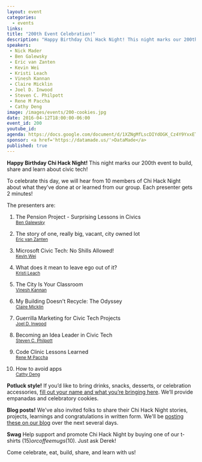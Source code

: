 ```yaml
---
layout: event
categories: 
  - events
links:
title: "200th Event Celebration!"
description: "Happy Birthday Chi Hack Night! This night marks our 200th event to build, share and learn about civic tech! To celebrate this day, we will hear from 10 members of Chi Hack Night about what they’ve done at or learned from our group. Each presenter gets 2 minutes! Come celebrate, eat, build, share, and learn with us!"
speakers:
 - Nick Mader
 - Ben Galewsky
 - Eric van Zanten
 - Kevin Wei
 - Kristi Leach
 - Vinesh Kannan
 - Claire Micklin
 - Joel D. Inwood
 - Steven C. Philpott
 - Rene M Paccha
 - Cathy Deng
image: /images/events/200-cookies.jpg
date: 2016-04-12T18:00:00-06:00
event_id: 200
youtube_id: 
agenda: https://docs.google.com/document/d/1XZNgMfLscDIYdOGK_Cz4Y9YxxET0wLm3XCXWBKPtkU8/edit#
sponsor: <a href='https://datamade.us/'>DataMade</a>
published: true
---
```


**Happy Birthday Chi Hack Night!** This night marks our 200th event to build, share and learn about civic tech!

To celebrate this day, we will hear from 10 members of Chi Hack Night about what they’ve done at or learned from our group. Each presenter gets 2 minutes!

The presenters are:

1. <p>The Pension Project - Surprising Lessons in Civics<br /><small><a href='https://www.linkedin.com/in/bengalewsky'>Ben Galewsky</a></small></p>
1. <p>The story of one, really big, vacant, city owned lot<br /><small><a href='https://twitter.com/evanzanten'>Eric van Zanten</a></small></p>
1. <p>Microsoft Civic Tech: No Shills Allowed!<br /><small><a href='https://twitter.com/Wei_Too_Good'>Kevin Wei</a></small></p>
1. <p>What does it mean to leave ego out of it?<br /><small><a href='https://twitter.com/kristil'>Kristi Leach</a></small></p>
1. <p>The City Is Your Classroom<br /><small><a href='https://twitter.com/vineshgkannan'>Vinesh Kannan</a></small></p>
1. <p>My Building Doesn't Recycle: The Odyssey<br /><small><a href='https://twitter.com/clairemicklin/'>Claire Micklin</a></small></p>
1. <p>Guerrilla Marketing for Civic Tech Projects<br /><small><a href='https://twitter.com/joeldinwood'>Joel D. Inwood</a></small></p>
1. <p>Becoming an Idea Leader in Civic Tech<br /><small><a href='https://www.linkedin.com/in/sphilpott'>Steven C. Philpott</a></small></p>
1. <p>Code Clinic Lessons Learned<br /><small><a href='https://github.com/renemarcelo/'>Rene M Paccha</a></small></p>
1. <p>How to avoid apps<br /><small><a href='https://twitter.com/cthydng'>Cathy Deng</a></small></p>

**Potluck style!** If you’d like to bring drinks, snacks, desserts, or celebration accessories, [fill out your name and what you’re bringing here](https://docs.google.com/spreadsheets/d/1nsW4QR8U8AJg6bGn6D4In2AtMV1nsuiWXI5VBBBd_uE/edit#gid=0). We’ll provide empanadas and celebratory cookies.

**Blog posts!** We've also invited folks to share their Chi Hack Night stories, projects, learnings and congratulations in written form. We'll be [posting these on our blog](/blog/index.html) over the next several days.

**Swag** Help support and promote Chi Hack Night by buying one of our t-shirts ($15) or coffee mugs ($10). Just ask Derek!

Come celebrate, eat, build, share, and learn with us!
